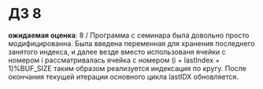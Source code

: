 # ДЗ 8
**ожидаемая оценка**: 8 /
Программа с семинара была довольно просто модифицированна. Была введена переменная для хранения последнего занятого индекса, и далее везде вместо использованя ячейки с номером i рассматривалась ячейка с номером (i + lastIndex + 1)%BUF_SIZE таким образом реализуется индексация по кругу. После окончания текущей итерации основного цикла lastIDX обновляется.
